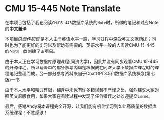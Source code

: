 # CMU 15-445 Note Translate

在本项目包括了我在阅读`CMU15-445`数据库系统的`Note`时，所做的笔记和对应Note的**中文翻译**  

本项目的*创作初衷* 是本人由于英语水平一般，学习过程中深受英文文献所扰；同时也为了能更好的复习以及帮助有需要的、英语水平一般的人阅读CMU 15-445的Note，故创建了该项目。  

由于本人正在学习数据库原理课程(同济大学)，因此并没有同步观看CMU 15-445的开源课程，所以翻译中的部分参考内容是根据我在同济大学上数据库课程时的课程笔记整理而成，另一部分参考资料来自于ChatGPT3.5和数据库系统概念(第七版)一书  

由于本人水平和精力有限，翻译中未免有许多错误和不严谨之处，强烈建议大家对照英文原版食用，如果大家在阅读过程中发现了任何错误之处欢迎提交`issue`。  

最后，感谢Andy将本课程完全开源，让我们能有机会学习到如此高质量的数据库系统课程！不胜感激！

